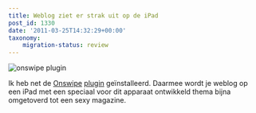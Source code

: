 ```yaml
---
title: Weblog ziet er strak uit op de iPad
post_id: 1330
date: '2011-03-25T14:32:29+00:00'
taxonomy:
    migration-status: review
---
```

![onswipe plugin](/wp-content/uploads/2011/03/onswipe-300x55.png "onswipe")

Ik heb net de [Onswipe](http://www.onswipe.com/) [plugin](http://wordpress.org/extend/plugins/onswipe/) geïnstalleerd. Daarmee wordt je weblog op een iPad met een speciaal voor dit apparaat ontwikkeld thema bijna omgetoverd tot een sexy magazine.
